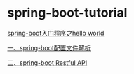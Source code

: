 # spring-boot-tutorial
[spring-boot入门程序之hello world](https://github.com/littlemesie/spring-boot-tutorial/tree/master/spring-boot-helloworld)

[一、spring-boot配置文件解析](https://github.com/littlemesie/spring-boot-tutorial/tree/master/spring-boot-1-conf)

[二、spring-boot Restful API](https://github.com/littlemesie/spring-boot-tutorial/tree/master/spring-boot-2-restful)


